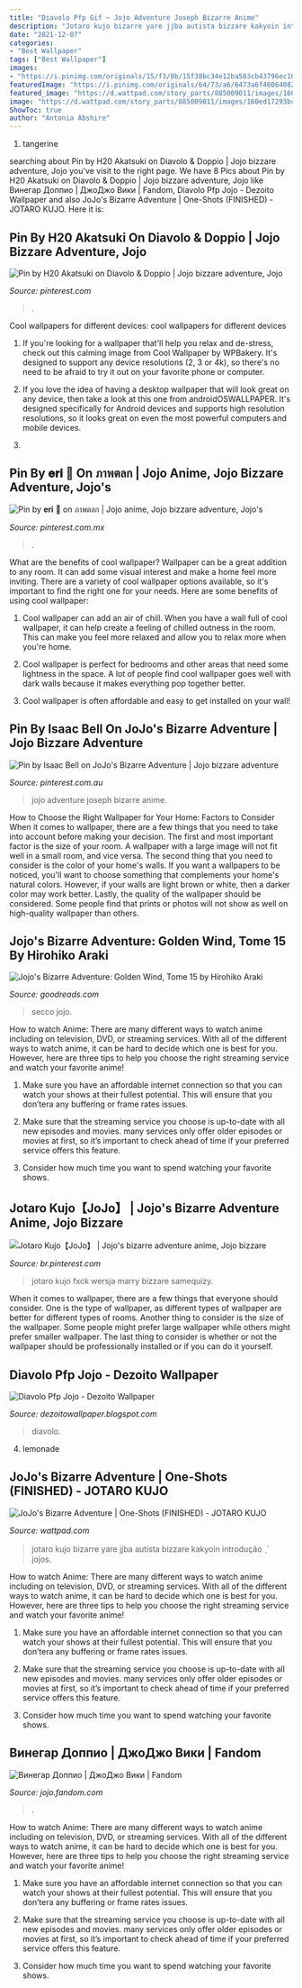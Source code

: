 ```yaml
---
title: "Diavolo Pfp Gif ~ Jojo Adventure Joseph Bizarre Anime"
description: "Jotaro kujo bizarre yare jjba autista bizzare kakyoin introdução ˎˊ ㅤㅤ jojos"
date: "2021-12-07"
categories:
- "Best Wallpaper"
tags: ["Best Wallpaper"]
images:
- "https://i.pinimg.com/originals/15/f3/8b/15f38bc34e12ba583cb43796ec109cf0.jpg"
featuredImage: "https://i.pinimg.com/originals/64/73/a6/6473a6f4606408216775830c5c931ab2.jpg"
featured_image: "https://d.wattpad.com/story_parts/885009011/images/160ed17293bc774d893995083076.gif"
image: "https://d.wattpad.com/story_parts/885009011/images/160ed17293bc774d893995083076.gif"
ShowToc: true
author: "Antonia Abshire"
---
```



1. tangerine 

	

		
searching about Pin by H20 Akatsuki on Diavolo &amp; Doppio | Jojo bizzare adventure, Jojo you've visit to the right page. We have 8 Pics about Pin by H20 Akatsuki on Diavolo &amp; Doppio | Jojo bizzare adventure, Jojo like Винегар Доппио | ДжоДжо Вики | Fandom, Diavolo Pfp Jojo - Dezoito Wallpaper and also JoJo&#039;s Bizarre Adventure | One-Shots (FINISHED) - JOTARO KUJO. Here it is:
		
    
## Pin By H20 Akatsuki On Diavolo &amp; Doppio | Jojo Bizzare Adventure, Jojo

<img loading=lazy src="https://i.pinimg.com/originals/10/ce/be/10cebe63330deeaf57d2edd8aca865ec.jpg" onerror="this.onerror=null;this.src='https://tse1.mm.bing.net/th?id=OIP.RYQMAJ4Q-A4auHneRKZg3QHaHP&amp;pid=15.1';" alt="Pin by H20 Akatsuki on Diavolo &amp; Doppio | Jojo bizzare adventure, Jojo">

_Source: pinterest.com_

>. 

	

Cool wallpapers for different devices:
cool wallpapers for different devices 

1. If you're looking for a wallpaper that'll help you relax and de-stress, check out this calming image from Cool Wallpaper by WPBakery. It's designed to support any device resolutions (2, 3 or 4k), so there's no need to be afraid to try it out on your favorite phone or computer.

2. If you love the idea of having a desktop wallpaper that will look great on any device, then take a look at this one from androidOSWALLPAPER. It's designed specifically for Android devices and supports high resolution resolutions, so it looks great on even the most powerful computers and mobile devices.

3.

    
## Pin By 𝐞𝐫𝐢 🍓 On ภาพตลก | Jojo Anime, Jojo Bizzare Adventure, Jojo&#039;s

<img loading=lazy src="https://i.pinimg.com/originals/15/f3/8b/15f38bc34e12ba583cb43796ec109cf0.jpg" onerror="this.onerror=null;this.src='https://tse4.mm.bing.net/th?id=OIP.IdPoP25Db8pNDks23eCvfQHaFf&amp;pid=15.1';" alt="Pin by 𝐞𝐫𝐢 🍓 on ภาพตลก | Jojo anime, Jojo bizzare adventure, Jojo&#039;s">

_Source: pinterest.com.mx_

>. 

	

What are the benefits of cool wallpaper?
Wallpaper can be a great addition to any room. It can add some visual interest and make a home feel more inviting. There are a variety of cool wallpaper options available, so it's important to find the right one for your needs. Here are some benefits of using cool wallpaper: 
1. Cool wallpaper can add an air of chill. When you have a wall full of cool wallpaper, it can help create a feeling of chilled outness in the room. This can make you feel more relaxed and allow you to relax more when you're home. 

2. Cool wallpaper is perfect for bedrooms and other areas that need some lightness in the space. A lot of people find cool wallpaper goes well with dark walls because it makes everything pop together better. 

3. Cool wallpaper is often affordable and easy to get installed on your wall!

    
## Pin By Isaac Bell On JoJo&#039;s Bizarre Adventure | Jojo Bizzare Adventure

<img loading=lazy src="https://i.pinimg.com/originals/64/73/a6/6473a6f4606408216775830c5c931ab2.jpg" onerror="this.onerror=null;this.src='https://tse4.mm.bing.net/th?id=OIP.Fh2BtR8atETxmCeiRzO3PgHaHa&amp;pid=15.1';" alt="Pin by Isaac Bell on JoJo&#039;s Bizarre Adventure | Jojo bizzare adventure">

_Source: pinterest.com.au_

>jojo adventure joseph bizarre anime. 

	

How to Choose the Right Wallpaper for Your Home: Factors to Consider
When it comes to wallpaper, there are a few things that you need to take into account before making your decision. The first and most important factor is the size of your room. A wallpaper with a large image will not fit well in a small room, and vice versa. 
The second thing that you need to consider is the color of your home's walls. If you want a wallpapers to be noticed, you'll want to choose something that complements your home's natural colors. However, if your walls are light brown or white, then a darker color may work better. 
Lastly, the quality of the wallpaper should be considered. Some people find that prints or photos will not show as well on high-quality wallpaper than others.

    
## Jojo&#039;s Bizarre Adventure: Golden Wind, Tome 15 By Hirohiko Araki

<img loading=lazy src="https://images.gr-assets.com/hostedimages/1585579344ra/29197675.gif" onerror="this.onerror=null;this.src='https://tse1.mm.bing.net/th?id=OIP.W6RD164hodbITCh8XJt5bwHaEI&amp;pid=15.1';" alt="Jojo&#039;s Bizarre Adventure: Golden Wind, Tome 15 by Hirohiko Araki">

_Source: goodreads.com_

>secco jojo. 

	

How to watch Anime: There are many different ways to watch anime including on television, DVD, or streaming services.
With all of the different ways to watch anime, it can be hard to decide which one is best for you. However, here are three tips to help you choose the right streaming service and watch your favorite anime!
1. Make sure you have an affordable internet connection so that you can watch your shows at their fullest potential. This will ensure that you don’tera any buffering or frame rates issues.

2. Make sure that the streaming service you choose is up-to-date with all new episodes and movies. many services only offer older episodes or movies at first, so it’s important to check ahead of time if your preferred service offers this feature.

3. Consider how much time you want to spend watching your favorite shows.

    
## Jotaro Kujo【JoJo】 | Jojo&#039;s Bizarre Adventure Anime, Jojo Bizzare

<img loading=lazy src="https://i.pinimg.com/originals/37/58/e7/3758e769a6c6b5b61714b4880bfd9e47.png" onerror="this.onerror=null;this.src='https://tse1.mm.bing.net/th?id=OIP.N1jnaabGtbYXFLSIC_2eRwHaEK&amp;pid=15.1';" alt="Jotaro Kujo【JoJo】 | Jojo&#039;s bizarre adventure anime, Jojo bizzare">

_Source: br.pinterest.com_

>jotaro kujo fxck wersja marry bizzare samequizy. 

	

When it comes to wallpaper, there are a few things that everyone should consider. One is the type of wallpaper, as different types of wallpaper are better for different types of rooms. Another thing to consider is the size of the wallpaper. Some people might prefer large wallpaper while others might prefer smaller wallpaper. The last thing to consider is whether or not the wallpaper should be professionally installed or if you can do it yourself.

    
## Diavolo Pfp Jojo - Dezoito Wallpaper

<img loading=lazy src="https://64.media.tumblr.com/70852f9e78529bca944aec18707651c1/bf03978b65cf714a-ee/s500x750/ee118e00b29c9433e27ce32b80b29d2f22f4caf2.png" onerror="this.onerror=null;this.src='https://tse1.mm.bing.net/th?id=OIP.F4nHZ7gEBEIiP5o1vTHp4gHaHa&amp;pid=15.1';" alt="Diavolo Pfp Jojo - Dezoito Wallpaper">

_Source: dezoitowallpaper.blogspot.com_

>diavolo. 

	

4. lemonade 

    
## JoJo&#039;s Bizarre Adventure | One-Shots (FINISHED) - JOTARO KUJO

<img loading=lazy src="https://d.wattpad.com/story_parts/885009011/images/160ed17293bc774d893995083076.gif" onerror="this.onerror=null;this.src='https://tse4.mm.bing.net/th?id=OIP.EfJ5_P8_PnN77WwEjqkfvQHaEK&amp;pid=15.1';" alt="JoJo&#039;s Bizarre Adventure | One-Shots (FINISHED) - JOTARO KUJO">

_Source: wattpad.com_

>jotaro kujo bizarre yare jjba autista bizzare kakyoin introdução ˎˊ ㅤㅤ jojos. 

	

How to watch Anime: There are many different ways to watch anime including on television, DVD, or streaming services.
With all of the different ways to watch anime, it can be hard to decide which one is best for you. However, here are three tips to help you choose the right streaming service and watch your favorite anime!
1. Make sure you have an affordable internet connection so that you can watch your shows at their fullest potential. This will ensure that you don’tera any buffering or frame rates issues.

2. Make sure that the streaming service you choose is up-to-date with all new episodes and movies. many services only offer older episodes or movies at first, so it’s important to check ahead of time if your preferred service offers this feature.

3. Consider how much time you want to spend watching your favorite shows.

    
## Винегар Доппио | ДжоДжо Вики | Fandom

<img loading=lazy src="https://vignette.wikia.nocookie.net/jjba/images/9/9c/Vinegar_Doppio.png/revision/latest?cb=20191102130133" onerror="this.onerror=null;this.src='https://tse1.mm.bing.net/th?id=OIP.me99CrPVD6woNe3om2y3nwHaGU&amp;pid=15.1';" alt="Винегар Доппио | ДжоДжо Вики | Fandom">

_Source: jojo.fandom.com_

>. 

	

How to watch Anime: There are many different ways to watch anime including on television, DVD, or streaming services.
With all of the different ways to watch anime, it can be hard to decide which one is best for you. However, here are three tips to help you choose the right streaming service and watch your favorite anime!
1. Make sure you have an affordable internet connection so that you can watch your shows at their fullest potential. This will ensure that you don’tera any buffering or frame rates issues.

2. Make sure that the streaming service you choose is up-to-date with all new episodes and movies. many services only offer older episodes or movies at first, so it’s important to check ahead of time if your preferred service offers this feature.

3. Consider how much time you want to spend watching your favorite shows.

